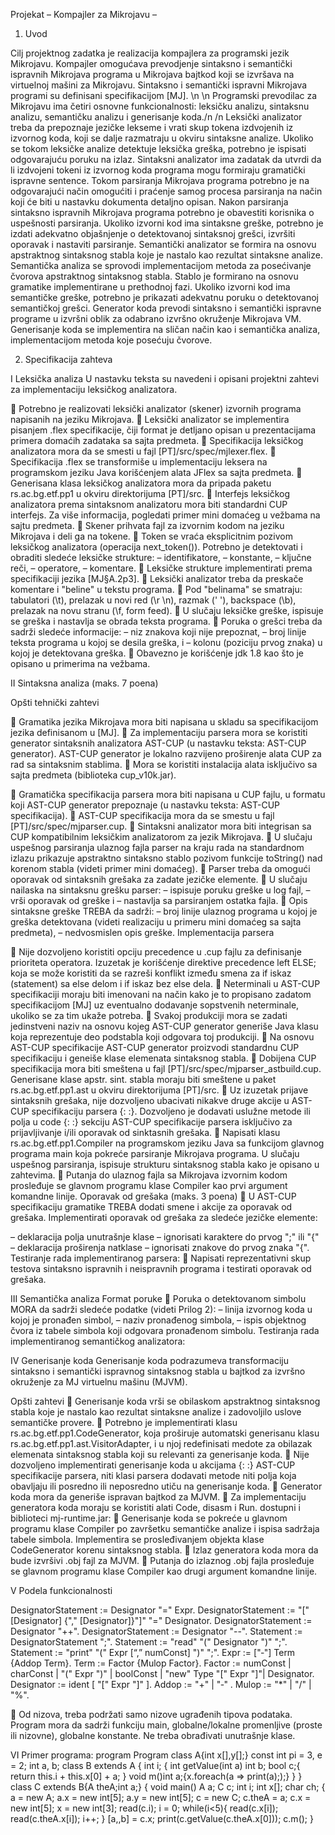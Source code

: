  


Projekat
– Kompajler za Mikrojavu –

 
1.	Uvod
 

Cilj projektnog zadatka je realizacija kompajlera za programski jezik Mikrojavu. Kompajler omogućava prevodjenje sintaksno i semantički ispravnih Mikrojava programa u Mikrojava bajtkod koji se izvršava na virtuelnoj mašini za Mikrojavu. Sintaksno i semantički ispravni Mikrojava programi su definisani specifikacijom [MJ]. \n \n
Programski prevodilac za Mikrojavu ima četiri osnovne funkcionalnosti: leksičku analizu, sintaksnu analizu, semantičku analizu i generisanje koda./n /n
Leksički analizator treba da prepoznaje jezičke lekseme i vrati skup tokena izdvojenih iz izvornog koda, koji se dalje razmatraju u okviru sintaksne analize. Ukoliko se tokom leksičke analize detektuje leksička greška, potrebno je ispisati odgovarajuću poruku na izlaz.
Sintaksni analizator ima zadatak da utvrdi da li izdvojeni tokeni iz izvornog koda programa mogu formiraju gramatički ispravne sentence. Tokom parsiranja Mikrojava programa potrebno je na odgovarajući način omogućiti i praćenje samog procesa parsiranja na način koji će biti u nastavku dokumenta detaljno opisan. Nakon parsiranja sintaksno ispravnih Mikrojava programa potrebno je obavestiti korisnika o uspešnosti parsiranja. Ukoliko izvorni kod ima sintaksne greške, potrebno je izdati adekvatno objašnjenje o detektovanoj sintaksnoj grešci, izvršiti oporavak i nastaviti parsiranje.
Semantički analizator se formira na osnovu apstraktnog sintaksnog stabla koje je nastalo kao rezultat sintaksne analize. Semantička analiza se sprovodi implementacijom metoda za posećivanje čvorova apstraktnog sintaksnog stabla. Stablo je formirano na osnovu gramatike implementirane u prethodnoj fazi. Ukoliko izvorni kod ima semantičke greške, potrebno je prikazati adekvatnu poruku o detektovanoj semantičkoj grešci.
Generator koda prevodi sintaksno i semantički ispravne programe u izvršni oblik za odabrano izvršno okruženje Mikrojava VM. Generisanje koda se implementira na sličan način kao i semantička analiza, implementacijom metoda koje posećuju čvorove.
 

 
2.	Specifikacija zahteva
 
I	Leksička analiza 
U nastavku teksta su navedeni i opisani projektni zahtevi za implementaciju leksičkog analizatora.

	Potrebno je realizovati leksički analizator (skener) izvornih programa napisanih na jeziku Mikrojava.
	Leksički analizator se implementira pisanjem .flex specifikacije, čiji format je detljano opisan u prezentacijama primera domaćih zadataka sa sajta predmeta.
	Specifikacija leksičkog analizatora mora da se smesti u fajl [PT]/src/spec/mjlexer.flex.
	Specifikacija .flex se transformiše u implementaciju leksera na programskom jeziku Java korišćenjem alata JFlex sa sajta predmeta.
	Generisana klasa leksičkog analizatora mora da pripada paketu rs.ac.bg.etf.pp1 u okviru direktorijuma [PT]/src.
	Interfejs leksičkog analizatora prema sintaksnom analizatoru mora biti standardni CUP interfejs. Za više informacija, pogledati primer mini domaćeg u vežbama na sajtu predmeta.
	Skener prihvata fajl za izvornim kodom na jeziku Mikrojava i deli ga na tokene.
	Token se vraća eksplicitnim pozivom leksičkog analizatora (operacija next_token()). Potrebno je detektovati i obraditi sledeće leksičke strukture:
–	identifikatore,
–	konstante,
–	ključne reči,
–	operatore,
–	komentare.
	Leksičke strukture implementirati prema specifikaciji jezika [MJ§A.2p3].
	Leksički analizator treba da preskače komentare i "beline" u tekstu programa.
	Pod "belinama" se smatraju: tabulatori (\t), prelazak u novi red (\r \n), razmak (' '), backspace (\b), prelazak na novu stranu (\f, form feed).
	U slučaju leksičke greške, ispisuje se greška i nastavlja se obrada teksta programa.
	Poruka o grešci treba da sadrži sledeće informacije:
–	niz znakova koji nije prepoznat,
–	broj linije teksta programa u kojoj se desila greška, i
–	kolonu (poziciju prvog znaka) u kojoj je detektovana greška.
	Obavezno je korišćenje jdk 1.8 kao što je opisano u primerima na vežbama.

II	Sintaksna analiza (maks. 7 poena)

Opšti tehnički zahtevi 

	Gramatika jezika Mikrojava mora biti napisana u skladu sa specifikacijom jezika definisanom u [MJ].
	Za implementaciju parsera mora se koristiti generator sintaksnih analizatora AST-CUP (u nastavku teksta: AST-CUP generator). AST-CUP generator je lokalno razvijeno proširenje alata CUP za rad sa sintaksnim stablima.
	Mora se koristiti instalacija alata isključivo sa sajta predmeta (biblioteka cup_v10k.jar).
 
	Gramatička specifikacija parsera mora biti napisana u CUP fajlu, u formatu koji AST-CUP generator prepoznaje (u nastavku teksta: AST-CUP specifikacija).
	AST-CUP specifikacija mora da se smestu u fajl [PT]/src/spec/mjparser.cup.
	Sintaksni analizator mora biti integrisan sa CUP kompatibilnim leksičkim analizatorom za jezik Mikrojava.
	U slučaju uspešnog parsiranja ulaznog fajla parser na kraju rada na standardnom izlazu prikazuje apstraktno sintaksno stablo pozivom funkcije toString() nad korenom stabla (videti primer mini domaćeg).
	Parser treba da omogući oporavak od sintaksnih grešaka za zadate jezičke elemente.
	U slučaju nailaska na sintaksnu grešku parser:
–	ispisuje poruku greške u log fajl,
–	vrši oporavak od greške i
–	nastavlja sa parsiranjem ostatka fajla.
	Opis sintaksne greške TREBA da sadrži:
–	broj linije ulaznog programa u kojoj je greška detektovana (videti realizaciju u primeru mini domaćeg sa sajta predmeta),
–	nedvosmislen opis greške.
Implementacija parsera

	Nije dozvoljeno koristiti opciju precedence u .cup fajlu za definisanje prioriteta operatora. Izuzetak je korišćenje direktive precedence left ELSE; koja se može koristiti da se razreši konflikt između smena za if iskaz (statement) sa else delom i if iskaz bez else dela.
	Neterminali u AST-CUP specifikaciji moraju biti imenovani na način kako je to propisano zadatom specifikacijom [MJ] uz eventualno dodavanje sopstvenih neterminale, ukoliko se za tim ukaže potreba.
	Svakoj produkciji mora se zadati jedinstveni naziv na osnovu kojeg AST-CUP generator generiše Java klasu koja reprezentuje deo podstabla koji odgovara toj produkciji.
	Na osnovu AST-CUP specifikacije AST-CUP generator proizvodi standardnu CUP specifikaciju i geneiše klase elemenata sintaksnog stabla.
	Dobijena CUP specifikacija mora biti smeštena u fajl [PT]/src/spec/mjparser_astbuild.cup. Generisane klase apstr. sint. stabla moraju biti smeštene u paket rs.ac.bg.etf.pp1.ast u okviru direktorijuma [PT]/src.
	Uz izuzetak prijave sintaksnih grešaka, nije dozvoljeno ubacivati nikakve druge akcije u AST- CUP specifikaciju parsera {: :}.
Dozvoljeno je dodavati uslužne metode ili polja u code {: :} sekciju AST-CUP specifikacije parsera isključivo za prijavljivanje i/ili oporavak od sinktasnih grešaka.
	Napisati klasu rs.ac.bg.etf.pp1.Compiler na programskom jeziku Java sa funkcijom glavnog programa main koja pokreće parsiranje Mikrojava programa. U slučaju uspešnog parsiranja, ispisuje strukturu sintaksnog stabla kako je opisano u zahtevima.
	Putanja do ulaznog fajla sa Mikrojava izvornim kodom prosleđuje se glavnom programu klase Compiler kao prvi argument komandne linije.
Oporavak od grešaka (maks. 3 poena)
	U AST-CUP specifikaciju gramatike TREBA dodati smene i akcije za oporavak od grešaka. Implementirati oporavak od grešaka za sledeće jezičke elemente:

 
–	deklaracija polja unutrašnje klase – ignorisati karaktere do prvog ";" ili "{"
–	deklaracija proširenja natklase – ignorisati znakove do prvog znaka "{".
Testiranje rada implementiranog parsera:
	Napisati reprezentativni skup testova sintaksno ispravnih i neispravnih programa i testirati oporavak od grešaka.

III	Semantička analiza
Format poruke
	Poruka o detektovanom simbolu MORA da sadrži sledeće podatke (videti Prilog 2):
–	linija izvornog koda u kojoj je pronađen simbol,
–	naziv pronađenog simbola,
–	ispis objektnog čvora iz tabele simbola koji odgovara pronađenom simbolu.
Testiranja rada implementiranog semantičkog analizatora:


IV	Generisanje koda
Generisanje koda podrazumeva transformaciju sintaksno i semantički ispravnog sintaksnog stabla u bajtkod za izvršno okruženje za MJ virtuelnu mašinu (MJVM).

Opšti zahtevi
	Generisanje koda vrši se obilaskom apstraktnog sintaksnog stabla koje je nastalo kao rezultat sintaksne analize i zadovoljilo uslove semantičke provere.
	Potrebno je implementirati klasu rs.ac.bg.etf.pp1.CodeGenerator, koja proširuje automatski generisanu klasu rs.ac.bg.etf.pp1.ast.VisitorAdapter, i u njoj redefinisati medote za obilazak elemenata sintaksnog stabla koji su relevanti za generisanje koda.
	Nije dozvoljeno implementirati generisanje koda u akcijama {: :} AST-CUP specifikacije parsera, niti klasi parsera dodavati metode niti polja koja obavljaju ili posredno ili neposredno utiču na generisanje koda.
	Generator koda mora da generiše ispravan bajtkod za MJVM.
	Za implementaciju generatora koda moraju se koristiti alati Code, disasm i Run. dostupni i biblioteci mj-runtime.jar: 
	Generisanje koda se pokreće u glavnom programu klase Compiler po završetku semantičke analize i ispisa sadržaja tabele simbola. Implementira se prosleđivanjem objekta klase CodeGenerator korenu sintaksnog stabla.
	Izlaz generatora koda mora da bude izvršivi .obj fajl za MJVM.
	Putanja do izlaznog .obj fajla prosleđuje se glavnom programu klase Compiler kao drugi argument komandne linije.
 
V	Podela funkcionalnosti


DesignatorStatement := Designator "=" Expr.
DesignatorStatement := "[" [Designator] {"," [Designator]}"]" "=" Designator.
DesignatorStatement := Designator "++". DesignatorStatement := Designator "--". Statement := DesignatorStatement ";".
Statement := "read" "(" Designator ")" ";".
Statement := "print" "(" Expr [“,” numConst] ")" ";". Expr := ["‐"] Term {Addop Term}.
Term := Factor {Mulop Factor}.
Factor := numConst | charConst | "(" Expr ")" | boolConst | "new" Type "[" Expr "]"| Designator. Designator := ident [ "[" Expr "]" ].
Addop := "+" | "‐" .
Mulop := "*" | "/" | "%".

	Od nizova, treba podržati samo nizove ugrađenih tipova podataka. Program mora da sadrži funkciju main, globalne/lokalne promenljive (proste ili nizovne), globalne konstante. Ne treba obrađivati unutrašnje klase.



VI	Primer programa:
program Program
class A{int x[],y[];} const int pi = 3, e = 2; int a, b;
class B extends A { int i;
{
int getValue(int a) int b; bool c;{ return this.i + this.x[0] + a; } void m()int a;{x.foreach(a => print(a););}
}
}
class C extends B{A theA;int a;}
{
void main() A a; C c; int i; int x[]; char ch; { a = new A;
a.x = new int[5]; a.y = new int[5]; c = new C;
c.theA = a; c.x = new int[5]; x = new int[3];
read(c.i); i = 0;
while(i<5){
read(c.x[i]); read(c.theA.x[i]); i++;
}
[a,,b] = c.x; print(c.getValue(c.theA.x[0])); c.m();
}
